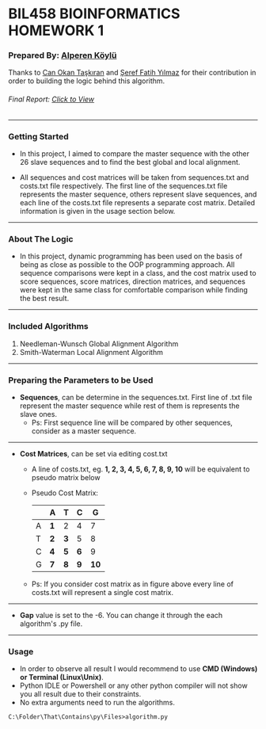 # BIL458 BIOINFORMATICS HOMEWORK 1
### Prepared By: [Alperen Köylü](https://github.com/alperenkoylu "Alperen Köylü")
Thanks to [Can Okan Taşkıran](https://github.com/CantOkan "Can Okan Taşkıran") and [Şeref Fatih Yılmaz](https://github.com/sfatihyilmaz "Şeref Fatih Yılmaz") for their contribution in order to building the logic behind this algorithm.
###### Final Report: [Click to View](https://github.com/alperenkoylu/BIOINFORMATICS/blob/master/Report.pdf "Click to View")
------------
### Getting Started
- In this project, I aimed to compare the master sequence with the other 26 slave sequences and to find the best global and local alignment. 

- All sequences and cost matrices will be taken from sequences.txt and costs.txt file respectively. The first line of the sequences.txt file represents the master sequence, others represent slave sequences, and each line of the costs.txt file represents a separate cost matrix. Detailed information is given in the usage section below.
------------
### About The Logic
- In this project, dynamic programming has been used on the basis of being as close as possible to the OOP programming approach. All sequence comparisons were kept in a class, and the cost matrix used to score sequences, score matrices, direction matrices, and sequences were kept in the same class for comfortable comparison while finding the best result.
------------
### Included Algorithms
1. Needleman-Wunsch Global Alignment Algorithm
1. Smith-Waterman Local Alignment Algorithm
------------
### Preparing the Parameters to be Used 
- **Sequences**, can be determine in the sequences.txt. First line of .txt file represent the master sequence while rest of them is represents the slave ones.
    - Ps: First sequence line will be compared by other sequences, consider as a master sequence.
------
- **Cost Matrices**, can be set via editing cost.txt

    - A line of costs.txt, eg. **1, 2, 3, 4, 5, 6, 7, 8, 9, 10** will be equivalent to pseudo matrix below
    
    - Pseudo Cost Matrix:
    
      |   | A | T | C | G |
      | ------------ | ------------ | ------------ | ------------ | ------------ |
      | A | **1** | 2 | 4 | 7 |
      | T | **2** | **3** | 5 | 8 |
      | C | **4** | **5** | **6** | 9 |
      | G | **7** | **8** | **9** | **10** |

    - Ps: If you consider cost matrix as in figure above every line of costs.txt will represent a single cost matrix. 
------
- **Gap** value is set to the -6. You can change it through the each algorithm's .py file.
------
### Usage
- In order to observe all result I would recommend to use **CMD (Windows) or Terminal (Linux\Unix)**.
- Python IDLE or Powershell or any other python compiler will not show you all result due to their constraints.
- No extra arguments need to run the algorithms.
```
C:\Folder\That\Contains\py\Files>algorithm.py
```
